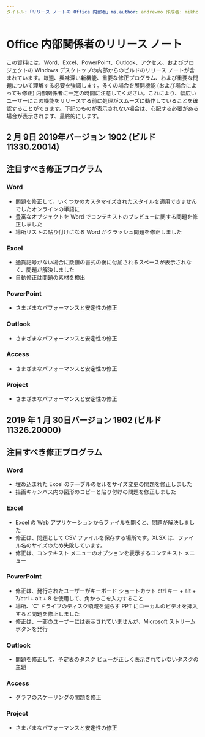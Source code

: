 ```yaml
---
タイトル:「リリース ノートの Office 内部者」ms.author: andrewmo 作成者: mikho マネージャー: andrewmo ms.date: 2/11/2019 ms.audience: 高速な Win32 ms.topic: ms.service を参照: o365 用リソース localization_priority: 重要な ms.collection: RelNotes_ProPlus説明:"内部関係者が提供高速視聴者の主な新機能、修正、または既知の問題の最新のリストを使用して
---
```


# <a name="release-notes-for-office-insiders"></a>Office 内部関係者のリリース ノート

この資料には、Word、Excel、PowerPoint、Outlook、アクセス、およびプロジェクトの Windows デスクトップの内部からのビルドのリリース ノートが含まれています。毎週、興味深い新機能、重要な修正プログラム、および重要な問題について理解する必要を強調します。多くの場合を展開機能 (および場合によっても修正) 内部関係者に一定の時間に注意してください。これにより、幅広いユーザーにこの機能をリリースする前に処理がスムーズに動作していることを確認することができます。下記のものが表示されない場合は、心配する必要がある場合が表示されます、最終的にします。  

## <a name="february-9-2019-version-1902-build-1133020014"></a>2 月 9日 2019年バージョン 1902 (ビルド 11330.20014)


## <a name="notable-fixes"></a>注目すべき修正プログラム

### <a name="word"></a>Word 
- 問題を修正して、いくつかのカスタマイズされたスタイルを適用できませんでしたオンラインの単語に
- 豊富なオブジェクトを Word でコンテキストのプレビューに関する問題を修正しました
- 場所リストの貼り付けになる Word がクラッシュ問題を修正しました

### <a name="excel"></a>Excel
- 通貨記号がない場合に数値の書式の後に付加されるスペースが表示されなく、問題が解決しました
- 自動修正は問題の素材を検出

### <a name="powerpoint"></a>PowerPoint
- さまざまなパフォーマンスと安定性の修正

### <a name="outlook"></a>Outlook
- さまざまなパフォーマンスと安定性の修正

### <a name="access"></a>Access
- さまざまなパフォーマンスと安定性の修正

### <a name="project"></a>Project
- さまざまなパフォーマンスと安定性の修正




## <a name="january-30-2019-version-1902-build-1132620000"></a>2019 年 1 月 30日バージョン 1902 (ビルド 11326.20000)


## <a name="notable-fixes"></a>注目すべき修正プログラム

### <a name="word"></a>Word 
- 埋め込まれた Excel のテーブルのセルをサイズ変更の問題を修正しました
- 描画キャンバス内の図形のコピーと貼り付けの問題を修正しました

### <a name="excel"></a>Excel
- Excel の Web アプリケーションからファイルを開くと、問題が解決しました
- 修正は、問題として CSV ファイルを保存する場所です。XLSX は、ファイル名のサイズのため失敗しています。
- 修正は、コンテキスト メニューのオプションを表示するコンテキスト メニュー

### <a name="powerpoint"></a>PowerPoint
- 修正は、発行されたユーザーがキーボード ショートカット ctrl キー + alt + 7/ctrl + alt + 8 を使用して、角かっこを入力すること
- 場所、'C' ドライブのディスク領域を減らす PPT にローカルのビデオを挿入すると問題を修正しました
- 修正は、一部のユーザーには表示されていませんが、Microsoft ストリーム ボタンを発行

### <a name="outlook"></a>Outlook
- 問題を修正して、予定表のタスク ビューが正しく表示されていないタスクの主題

### <a name="access"></a>Access
- グラフのスケーリングの問題を修正

### <a name="project"></a>Project
- さまざまなパフォーマンスと安定性の修正
